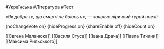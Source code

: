 #Українська #Література #Тест

*«Як добре те, що смерті не боюсь я», — заявляє ліричний герой поезії*

{noChangeVote on}
{hideProgress on}
{shareEnable off}
{hideCount on}

[[Євгена Маланюка]]
[[Василя Стуса]]
[[Івана Драча]]
[[Павла Тичини]]
[[Максима Рильського]]

